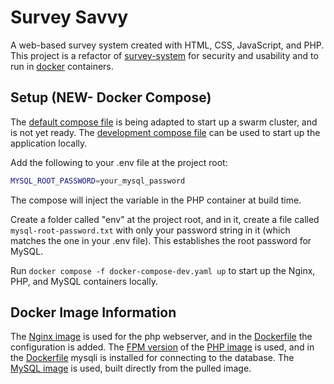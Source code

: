# Survey Savvy

A web-based survey system created with HTML, CSS, JavaScript, and PHP. This project is a refactor of [survey-system](https://github.com/KyleDuBray/survey-system) for security and usability and to run in [docker](https://www.docker.com/) containers.

## Setup (NEW- Docker Compose)

The [default compose file](./docker-compose.yaml) is being adapted to start up a swarm cluster, and is not yet ready. The [development compose file](docker-compose-dev.yaml) can be used to start up the application locally.

Add the following to your .env file at the project root:

```sh
MYSQL_ROOT_PASSWORD=your_mysql_password
```

The compose will inject the variable in the PHP container at build time.

Create a folder called "env" at the project root, and in it, create a file called `mysql-root-password.txt` with only your password string in it (which matches the one in your .env file). This establishes the root password for MySQL.

Run `docker compose -f docker-compose-dev.yaml up` to start up the Nginx, PHP, and MySQL containers locally.

## Docker Image Information

The [Nginx image](https://hub.docker.com/_/nginx) is used for the php webserver, and in the [Dockerfile](./nginx/Dockerfile) the configuration is added.
The [FPM version](https://www.php.net/manual/en/install.fpm.php) of the [PHP image](https://hub.docker.com/_/php) is used, and in the [Dockerfile](./Dockerfile) mysqli is installed for connecting to the database.
The [MySQL image](https://hub.docker.com/_/mysql) is used, built directly from the pulled image.
